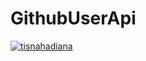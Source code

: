 # GithubUserApi
[![tisnahadiana](https://app.circleci.com/pipelines/gh/tisnahadiana/GithubUserApi.svg?style=svg)](https://app.circleci.com/pipelines/gh/tisnahadiana/GithubUserApi)
